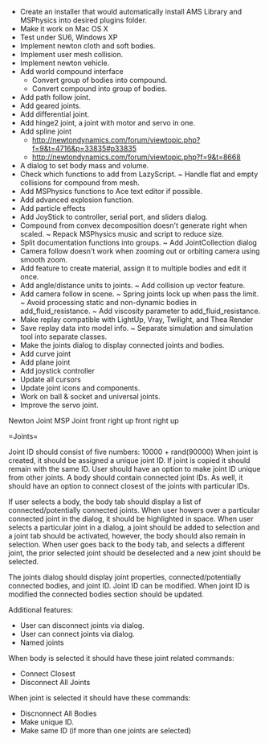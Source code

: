 - Create an installer that would automatically install AMS Library and MSPhysics
  into desired plugins folder.
- Make it work on Mac OS X
- Test under SU6, Windows XP
- Implement newton cloth and soft bodies.
- Implement user mesh collision.
- Implement newton vehicle.
- Add world compound interface
    * Convert group of bodies into compound.
    * Convert compound into group of bodies.
- Add path follow joint.
- Add geared joints.
- Add differential joint.
- Add hinge2 joint, a joint with motor and servo in one.
- Add spline joint
    * http://newtondynamics.com/forum/viewtopic.php?f=9&t=4716&p=33835#p33835
    * http://newtondynamics.com/forum/viewtopic.php?f=9&t=8668
- A dialog to set body mass and volume.
- Check which functions to add from LazyScript.
~ Handle flat and empty collisions for compound from mesh.
- Add MSPhysics functions to Ace text editor if possible.
- Add advanced explosion function.
- Add particle effects
- Add JoyStick to controller, serial port, and sliders dialog.
- Compound from convex decomposition doesn't generate right when scaled.
~ Repack MSPhysics music and script to reduce size.
- Split documentation functions into groups.
~ Add JointCollection dialog
- Camera follow doesn't work when zooming out or orbiting camera using smooth zoom.
- Add feature to create material, assign it to multiple bodies and edit it once.
- Add angle/distance units to joints.
~ Add collision up vector feature.
- Add camera follow in scene.
~ Spring joints lock up when pass the limit.
~ Avoid processing static and non-dynamic bodies in add_fluid_resistance.
~ Add viscosity parameter to add_fluid_resistance.
- Make replay compatible with LightUp, Vray, Twilight, and Thea Render
- Save replay data into model info.
~ Separate simulation and simulation tool into separate classes.
- Make the joints dialog to display connected joints and bodies.
- Add curve joint
- Add plane joint
- Add joystick controller
- Update all cursors
- Update joint icons and components.
- Work on ball & socket and universal joints.
- Improve the servo joint.

Newton Joint    MSP Joint
front           right
up              front
right           up

=Joints=

Joint ID should consist of five numbers: 10000 + rand(90000)
When joint is created, it should be assigned a unique joint ID.
If joint is copied it should remain with the same ID.
User should have an option to make joint ID unique from other joints.
A body should contain connected joint IDs.
As well, it should have an option to connect closest of the joints with particular IDs.

If user selects a body, the body tab should display a list of connected/potentially connected joints.
When user howers over a particular connected joint in the dialog, it should be highlighted in space.
When user selects a particular joint in a dialog, a joint should be added to selection and a joint tab
should be activated, however, the body should also remain in selection. When user goes back to the body
tab, and selects a different joint, the prior selected joint should be deselected and a new joint should
be selected.

The joints dialog should display joint properties, connected/potentially connected bodies, and joint ID.
Joint ID can be modified.
When joint ID is modified the connected bodies section should be updated.

Additional features:
- User can disconnect joints via dialog.
- User can connect joints via dialog.
- Named joints

When body is selected it should have these joint related commands:
- Connect Closest
- Disconnect All Joints

When joint is selected it should have these commands:
- Discnonnect All Bodies
- Make unique ID.
- Make same ID (if more than one joints are selected)
